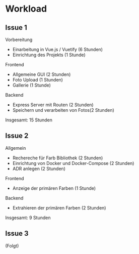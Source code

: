 # Workload


## Issue 1
Vorbereitung

* Einarbeitung in Vue.js / Vuetify (6 Stunden)
* Einrichtung des Projekts (1 Stunde)

Frontend
* Allgemeine GUI (2 Stunden)
* Foto Upload (1 Stunden)
* Gallerie (1 Stunde)

Backend
* Express Server mit Routen (2 Stunden)
* Speichern und verarbeiten von Fotos(2 Stunden)

Insgesamt: 15 Stunden

## Issue 2

Allgemein
* Rechereche für Farb Bibliothek (2 Stunden)
* Einrichtung von Docker und Docker-Compose (2 Stunden)
* ADR anlegen (2 Stunden)

Frontend
* Anzeige der primären Farben (1 Stunde)

Backend
* Extrahieren der primären Farben (2 Stunden)

Insgesamt: 9 Stunden

## Issue 3 

(Folgt)
